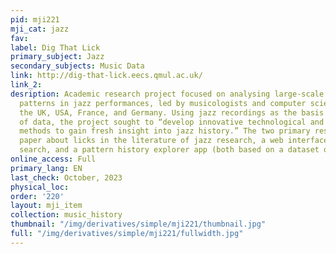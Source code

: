 ```yaml
---
pid: mji221
mji_cat: jazz
fav: 
label: Dig That Lick
primary_subject: Jazz
secondary_subjects: Music Data
link: http://dig-that-lick.eecs.qmul.ac.uk/
link_2: 
desription: Academic research project focused on analysing large-scale data for melodic
  patterns in jazz performances, led by musicologists and computer scientists from
  the UK, USA, France, and Germany. Using jazz recordings as the basis for a corpus
  of data, the project sought to “develop innovative technological and music-analytical
  methods to gain fresh insight into jazz history.” The two primary results are a
  paper about licks in the literature of jazz research, a web interface for pattern
  search, and a pattern history explorer app (both based on a dataset of Weimar jazz).
online_access: Full
primary_lang: EN
last_check: October, 2023
physical_loc: 
order: '220'
layout: mji_item
collection: music_history
thumbnail: "/img/derivatives/simple/mji221/thumbnail.jpg"
full: "/img/derivatives/simple/mji221/fullwidth.jpg"
---
```

